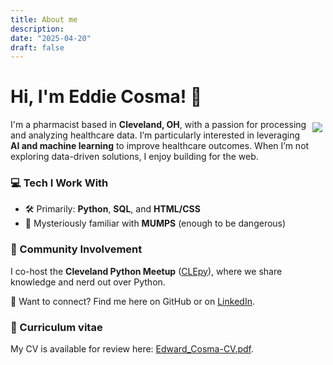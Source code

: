 ```yaml
---
title: About me
description: 
date: "2025-04-20"
draft: false
---
```

# Hi, I'm Eddie Cosma! 👋
<img src="/img/eddie.png" style="float: right; margin: 5px;">I'm a pharmacist based in **Cleveland, OH**, with a passion for processing and analyzing healthcare data. I’m particularly interested in leveraging **AI and machine learning** to improve healthcare outcomes. When I’m not exploring data-driven solutions, I enjoy building for the web.

### 💻 Tech I Work With
- 🛠️ Primarily: **Python**, **SQL**, and **HTML/CSS**
- 🙈 Mysteriously familiar with **MUMPS** (enough to be dangerous)

### 🐍 Community Involvement
I co-host the **Cleveland Python Meetup** ([CLEpy](https://github.com/CLEpy)), where we share knowledge and nerd out over Python.

💬 Want to connect? Find me here on GitHub or on [LinkedIn](https://www.linkedin.com/in/edwardcosma/).

### 📄 Curriculum vitae
My CV is available for review here: [Edward_Cosma-CV.pdf](/doc/Edward_Cosma-CV.pdf).
